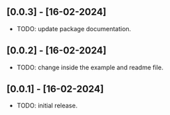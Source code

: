## [0.0.3] - [16-02-2024]

* TODO: update package documentation.

## [0.0.2] - [16-02-2024]

* TODO: change inside the example and readme file.

## [0.0.1] - [16-02-2024]

* TODO: initial release.
